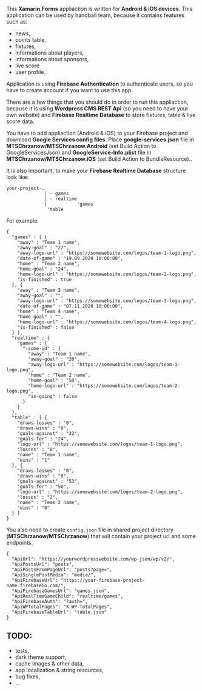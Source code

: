 This **Xamarin.Forms** appliaction is written for **Android & iOS devices**. This application can be used by handball team, because it contains features such as:
 - news,
 - points table,
 - fixtures,
 - informations about players,
 - informations about sponsors,
 - live score
 - user profile.

Application is using **Firebase Authentication** to authenticate users, so you have to create account if you want to use this app.

There are a few things that you should do in order to run this appliaction, because it is using **Wordpress CMS REST Api** (so you need to have your own website) and **Firebase Realtime Database** to store fixtures, table & live score data.

You have to add appliaction (Android & iOS) to your Firebase project and download **Google Services config files**. Place **google-services.json** file in **MTSChrzanow/MTSChrzanow.Android** (set Build Action to GoogleServicesJson) and **GoogleService-Info.plist** file in **MTSChrzanow/MTSChrzanow.iOS** (set Build Action to BundleResource)..

It is also important, to make your **Firebase Realtime Database** structure look like:

```
your-project-.
              | - games
              | - realtime
              |           'games
               'table
```

For example:

```
{
  "games" : [ {
    "away" : "Team 1 name",
    "away-goal" : "22",
    "away-logo-url" : "https://somewebsite.com/logos/team-1-logo.png",
    "date-of-game" : "19.09.2020 18:00:00",
    "home" : "Team 2 name",
    "home-goal" : "24",
    "home-logo-url" : "https://somewebsite.com/logos/team-2-logo.png",
    "is-finished" : true
  }, {
    "away" : "Team 3 name",
    "away-goal" : "",
    "away-logo-url" : "https://somewebsite.com/logos/team-3-logo.png",
    "date-of-game" : "07.11.2020 18:00:00",
    "home" : "Team 4 name",
    "home-goal" : "",
    "home-logo-url" : "https://somewebsite.com/logos/team-4-logo.png",
    "is-finished" : false
  } ],
  "realtime" : {
    "games" : {
      "-some-id" : {
        "away" : "Team 1 name",
        "away-goal" : "20",
        "away-logo-url" : "https://somewebsite.com/logos/team-1-logo.png",
        "home" : "Team 2 name",
        "home-goal" : "50",
        "home-logo-url" : "https://somewebsite.com/logos/team-2-logo.png",
        "is-going" : false
      }
    }
  },
  "table" : [ {
    "draws-losses" : "0",
    "draws-wins" : "0",
    "goals-against" : "22",
    "goals-for" : "24",
    "logo-url" : "https://somewebsite.com/logos/team-1-logo.png",
    "losses" : "0",
    "name" : "Team 1 name",
    "wins" : "1"
  }, {
    "draws-losses" : "0",
    "draws-wins" : "0",
    "goals-against" : "53",
    "goals-for" : "50",
    "logo-url" : "https://somewebsite.com/logos/team-2-logo.png",
    "losses" : "2",
    "name" : "Team 2 name",
    "wins" : "0"
  } ]
}
```

You also need to create `config.json` file in shared project directory (**MTSChrzanow/MTSChrzanow**) that will contain your project url and some endpoints.

```
{
  "ApiUrl": "https://yourwordpresswebsite.com/wp-json/wp/v2/",
  "ApiPostsUrl": "posts",
  "ApiPostsFromPageUrl": "posts?page=",
  "ApiSinglePostMedia": "media/",
  "ApiFirebaseUrl": "https://your-firebase-project-name.firebaseio.com/",
  "ApiFirebaseGamesUrl": "games.json",
  "ApiRealTimeGameChild": "realtime/games",
  "ApiFirebaseAuth": "?auth=",
  "ApiWPTotalPages": "X-WP-TotalPages",
  "ApiFirebaseTableUrl": "table.json"
}

```

## TODO:
 - tests,
 - dark theme support,
 - cache images & other data,
 - app localization & string resources,
 - bug fixes,
 - ...
